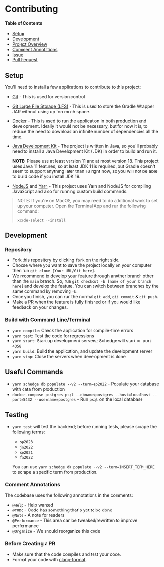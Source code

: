 # Contributing

#### Table of Contents
- [Setup](#user-content-setup)
- [Development](#user-content-development)
- [Project Overview](#user-content-project-overview)
- [Comment Annotations](#user-content-comment-annotations)
- [Issue](#user-content-issue)
- [Pull Request](#user-content-pull-request)

## Setup
You'll need to install a few applications to contribute to this project:

- [Git](https://git-scm.com/book/en/v2/Getting-Started-Installing-Git) -
  This is used for version control
- [Git Large File Storage (LFS)](https://docs.github.com/en/repositories/working-with-files/managing-large-files/installing-git-large-file-storage) -
  This is used to store the Gradle Wrapper JAR without using up too much space.
- [Docker](https://docs.docker.com/get-docker/) -
  This is used to run the application in both production and development. Ideally
  it would not be necessary, but for now it is, to reduce the need to download
  an infinite number of dependencies all the time.
- [Java Development Kit](https://www.oracle.com/java/technologies/downloads/) -
  The project is written in Java, so you'll probably need to install a Java
  Development Kit (JDK) in order to build and run it.

  **NOTE:** Please use at least version 11 and at most version 18. This project
  uses Java 11 features, so at least JDK 11 is required, but Gradle doesn't
  seem to support anything later than 18 right now, so you will not be able
  to build code if you install JDK 19.
- [NodeJS](https://heynode.com/tutorial/install-nodejs-locally-nvm/) and [Yarn](https://yarnpkg.com/getting-started/install) -
  This project uses Yarn and NodeJS for compiling JavaScript and also for running
  custom build commands.

> NOTE: If you're on MacOS, you may need to do additional work to set up
> your computer. Open the Terminal App and run the following command:
>
> ```
> xcode-select --install
> ```

## Development

### Repository
- Fork this repository by clicking `fork` on the right side.
- Choose where you want to save the project locally on your computer then run
  `git clone [Your URL/Git here]`.
- We recommend to develop your feature through another branch other than the
  `main` branch. So, run `git checkout -b [name of your branch here]` and develop
  the feature. You can switch between branches by the same command by removing `-b`.
- Once you finish, you can run the normal `git add`, `git commit` & `git push`.
- Make a [PR](#user-content-pull-request) when the feature is fully finished or
  if you would like feedback on your changes.

### Build with Command Line/Terminal
- `yarn compile`: Check the application for compile-time errors
- `yarn test`: Test the code for regressions
- `yarn start`: Start up development servers; Schedge will start on port `4358`
- `yarn build`: Build the application, and update the development server
- `yarn stop`: Close the servers when development is done

## Useful Commands
- `yarn schedge db populate --v2 --term=sp2022` -
  Populate your database with data from production
- `docker-compose postgres psql --dbname=postgres --host=localhost --port=5432 --username=postgres` -
  Run `psql` on the local database

## Testing
- `yarn test` will test the backend; before running tests, please scrape the
  following terms:
  - `sp2023`
  - `ja2022`
  - `sp2021`
  - `fa2022`

  You can use `yarn schedge db populate --v2 --term=INSERT_TERM_HERE` to scrape
  a specific term from production.

### Comment Annotations
The codebase uses the following annotations in the comments:

- `@Help` - Help wanted
- `@TODO` - Code has something that's yet to be done
- `@Note` - A note for readers
- `@Performance` - This area can be tweaked/rewritten to improve performance
- `@Organize` - We should reorganize this code

### Before Creating a PR
- Make sure that the code compiles and test your code.
- Format your code with [clang-format](https://github.com/mprobst/ClangFormatIJ/).

